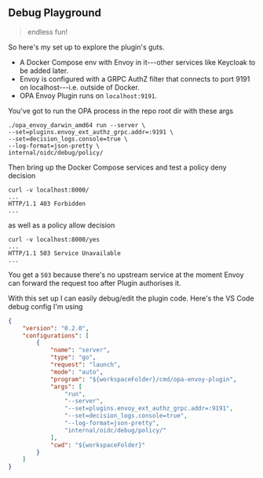 Debug Playground
----------------
> endless fun!

So here's my set up to explore the plugin's guts.

* A Docker Compose env with Envoy in it---other services like Keycloak
  to be added later.
* Envoy is configured with a GRPC AuthZ filter that connects to port
  9191 on localhost---i.e. outside of Docker.
* OPA Envoy Plugin runs on `localhost:9191`.

You've got to run the OPA process in the repo root dir with these
args

```console
./opa_envoy_darwin_amd64 run --server \
--set=plugins.envoy_ext_authz_grpc.addr=:9191 \
--set=decision_logs.console=true \
--log-format=json-pretty \
internal/oidc/debug/policy/
```

Then bring up the Docker Compose services and test a policy deny
decision

```console
curl -v localhost:8000/
...
HTTP/1.1 403 Forbidden
...
```

as well as a policy allow decision

```console
curl -v localhost:8000/yes
...
HTTP/1.1 503 Service Unavailable
...
```

You get a `503` because there's no upstream service at the moment
Envoy can forward the request too after Plugin authorises it.

With this set up I can easily debug/edit the plugin code.
Here's the VS Code debug config I'm using

```json
{
    "version": "0.2.0",
    "configurations": [
        {
            "name": "server",
            "type": "go",
            "request": "launch",
            "mode": "auto",
            "program": "${workspaceFolder}/cmd/opa-envoy-plugin",
            "args": [
                "run",
                "--server",
                "--set=plugins.envoy_ext_authz_grpc.addr=:9191",
                "--set=decision_logs.console=true",
                "--log-format=json-pretty",
                "internal/oidc/debug/policy/"
            ],
            "cwd": "${workspaceFolder}"
        }
    ]
}
```
